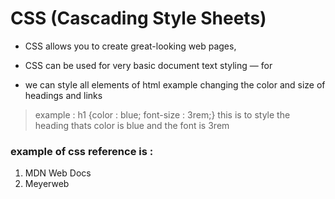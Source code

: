 # CSS (Cascading Style Sheets)

* CSS allows you to create great-looking web pages,

* CSS can be used for very basic document text styling — 
for 

* we can style all elements of html
example changing the color and size of headings and links
> example :
h1 {color : blue; 
font-size : 3rem;}
this is to style the heading thats color is blue and the font is 3rem
 


### example of css reference is :
1. MDN Web Docs
2. Meyerweb
 
